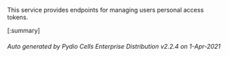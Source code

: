 






This service provides endpoints for managing users personal access tokens.

[:summary]

###### Auto generated by Pydio Cells Enterprise Distribution v2.2.4 on 1-Apr-2021

